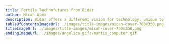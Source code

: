 ```yaml
---
title: Fertile Technofutures from Bidar
author: Micah Alex
description: Bidar offers a different vision for technology, unique to the city's socio-material reality. We present the vision in this piece - fractured, non-cohesive, multi-voiced and ephemeral.
tableOfContentsImageUrl: ./images/title-images/micah-cover-700x350.png
titleImageUrl: ./images/title-images/micah-cover-700x350.png
endingImageUrl: ./images/angelica-gifs/mantis_computer.gif
---
```

